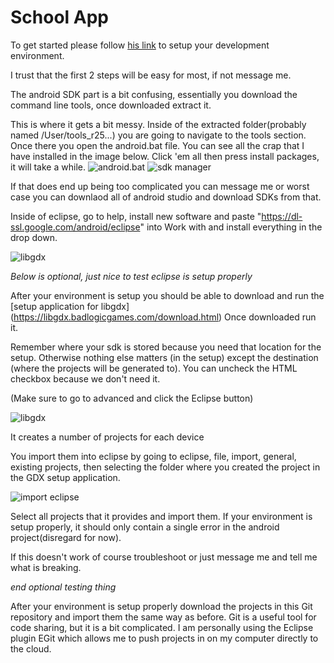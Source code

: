 # School App #

To get started please follow [his link](https://github.com/libgdx/libgdx/wiki/Setting-up-your-Development-Environment-(Eclipse,-Intellij-IDEA,-NetBeans)#setting-up-eclipse) to setup your development environment.

I trust that the first 2 steps will be easy for most, if not message me.

The android SDK part is a bit confusing, essentially you download the command line tools, once downloaded extract it. 

This is where it gets a bit messy. Inside of the extracted folder(probably named /User/tools_r25...) you are going to navigate to the tools section. Once there you open the android.bat file. You can see all the crap that I have installed in the image below. Click 'em all then press install packages, it will take a while.
![android.bat](http://i.imgur.com/vgolQdj.png)
![sdk manager](http://i.imgur.com/W1uydtz.png)

If that does end up being too complicated you can message me or worst case you can downlaod all of android studio and download SDKs from that.

Inside of eclipse, go to help, install new software and paste "https://dl-ssl.google.com/android/eclipse" into Work with and install everything in the drop down. 

![libgdx](http://i.imgur.com/iRXYnsC.png)

*Below is optional, just nice to test eclipse is setup properly*

After your environment is setup you should be able to download and run the [setup application for libgdx] (https://libgdx.badlogicgames.com/download.html)
Once downloaded run it.


Remember where your sdk is stored because you need that location for the setup. Otherwise nothing else matters (in the setup) except the destination (where the projects will be generated to). You can uncheck the HTML checkbox because we don't need it.

(Make sure to go to advanced and click the Eclipse button)

![libgdx](http://i.imgur.com/x7Jgugg.png)

It creates a number of projects for each device 

You import them into eclipse by going to eclipse, file, import, general, existing projects, then selecting the folder where you created the project in the GDX setup application.

![import eclipse](http://i.imgur.com/4hxF64q.png)

Select all projects that it provides and import them. If your environment is setup properly, it should only contain a single error in the android project(disregard for now).

If this doesn't work of course troubleshoot or just message me and tell me what is breaking.

*end optional testing thing*

After your environment is setup properly download the projects in this Git repository and import them the same way as before. Git is a useful tool for code sharing, but it is a bit complicated. I am personally using the Eclipse plugin EGit which allows me to push projects in on my computer directly to the cloud.
